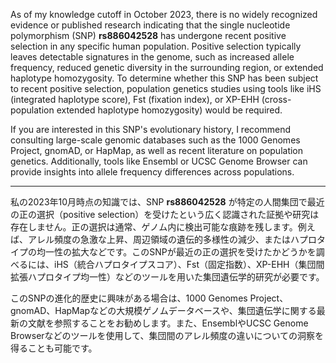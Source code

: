 As of my knowledge cutoff in October 2023, there is no widely recognized evidence or published research indicating that the single nucleotide polymorphism (SNP) **rs886042528** has undergone recent positive selection in any specific human population. Positive selection typically leaves detectable signatures in the genome, such as increased allele frequency, reduced genetic diversity in the surrounding region, or extended haplotype homozygosity. To determine whether this SNP has been subject to recent positive selection, population genetics studies using tools like iHS (integrated haplotype score), Fst (fixation index), or XP-EHH (cross-population extended haplotype homozygosity) would be required.

If you are interested in this SNP's evolutionary history, I recommend consulting large-scale genomic databases such as the 1000 Genomes Project, gnomAD, or HapMap, as well as recent literature on population genetics. Additionally, tools like Ensembl or UCSC Genome Browser can provide insights into allele frequency differences across populations.

---

私の2023年10月時点の知識では、SNP **rs886042528** が特定の人間集団で最近の正の選択（positive selection）を受けたという広く認識された証拠や研究は存在しません。正の選択は通常、ゲノム内に検出可能な痕跡を残します。例えば、アレル頻度の急激な上昇、周辺領域の遺伝的多様性の減少、またはハプロタイプの均一性の拡大などです。このSNPが最近の正の選択を受けたかどうかを調べるには、iHS（統合ハプロタイプスコア）、Fst（固定指数）、XP-EHH（集団間拡張ハプロタイプ均一性）などのツールを用いた集団遺伝学的研究が必要です。

このSNPの進化的歴史に興味がある場合は、1000 Genomes Project、gnomAD、HapMapなどの大規模ゲノムデータベースや、集団遺伝学に関する最新の文献を参照することをお勧めします。また、EnsemblやUCSC Genome Browserなどのツールを使用して、集団間のアレル頻度の違いについての洞察を得ることも可能です。